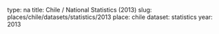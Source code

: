 type: na
title: Chile / National Statistics (2013)
slug: places/chile/datasets/statistics/2013
place: chile
dataset: statistics
year: 2013
